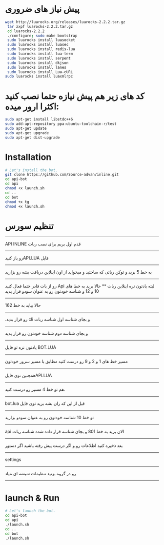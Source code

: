 # پیش نیاز های ضروری
```sh
wget http://luarocks.org/releases/luarocks-2.2.2.tar.gz
 tar zxpf luarocks-2.2.2.tar.gz
 cd luarocks-2.2.2
 ./configure; sudo make bootstrap
 sudo luarocks install luasocket
 sudo luarocks install luasec
 sudo luarocks install redis-lua
 sudo luarocks install lua-term
 sudo luarocks install serpent
 sudo luarocks install dkjson
 sudo luarocks install lanes
 sudo luarocks install Lua-cURL
sudo luarocks install luaxmlrpc
```
# کد های زیر هم پیش نیازه حتما نصب کنید اکثرا ارور میده:

```sh
sudo apt-get install libstdc++6
sudo add-apt-repository ppa:ubuntu-toolchain-r/test 
sudo apt-get update
sudo apt-get upgrade
sudo apt-get dist-upgrade
```

# Installation

```sh
# Let's install the bot.
git clone https://github.com/Source-advan/inline.git
cd api-bot
cd api
chmod +x launch.sh
cd ..
cd bot
chmod +x tg
chmod +x launch.sh
```

# تنظیم سورس
********
API INLINE قدم اول بریم برای نصب ربات
********
رو باز کنیدAPI.LUA فایل
********
به خط 5 برید و توکن رباتی که ساختید  و میخواید از اون اینلاین دریافت بشه رو بزارید
********
رو از بات فادر حتما فعال کنید Api لبته یادتون نره اینلاین ربات 
**
حالا برید به خط های 10 و 12 و شناسه خودتون رو به عنوان سودو قرار بدید
********
حالا بیاید به خط 162
********
.رو قرار بدید cli و بجای شناسه اول شناسه ربات
********
و بجای شناسه دوم شناسه خودتون رو قرار بدید

********
یادتون نره تو فایل BOT.LUA
********
مسیر خط های 1 و 2 و 9 رو درست کنید مطابق با مسیر سرور خودتون
********
همچنین توی فایلAPI.LUA
********
هم تو خط 4 مسیر رو درست کنید.
********
bot.lua قبل از این که ران بشه برید توی فایل
********
تو خط 10 شناسه خودتون رو به عنوان سودو بزارید
********
api الان برید به خط 801 و بجای شناسه قرار داده شده شناسه ربات 
********
بعد ذخیره کنید اطلاعات رو و اگر درست پیش رفته باشید اگر دستور
********
settings
********
رو در گروه بزنید تنظیمات شیشه ای میاد
********


# Iaunch & Run

```sh
# Let's launch the bot.
cd api-bot
cd api
./launch.sh
cd ..
cd bot
./launch.sh
```
